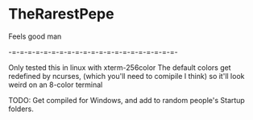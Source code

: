 # TheRarestPepe
Feels good man



-=-=-=-=-=-=-=-=-=-=-=-=-=-=-=-=-=-=-=-=-=-



Only tested this in linux with xterm-256color
The default colors get redefined by ncurses, (which you'll need to comipile I think) so it'll look weird on an 8-color terminal

TODO: Get compiled for Windows, and add to random people's Startup folders.
